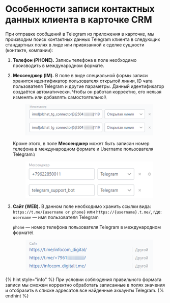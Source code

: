 # Особенности записи контактных данных клиента в карточке CRM

При отправке сообщений в Telegram из приложения в карточке, мы производим поиск контактных данных Telegram клиента в следующих стандартных полях в лиде или привязанной к сделке сущности (контакте, компании):

1. **Телефон (PHONE).** Запись телефона в поле необходимо производить в международном формате.
2.  **Мессенджер (IM).** В поле в виде специальной формы записи хранится идентификатор пользователя открытой линии, ID чата пользователя Telegram и другие параметры. Данный идентификатор создаётся автоматически. Чтобы он работал корректно, его нельзя изменять или добавлять самостоятельно!\


    <figure><img src="../.gitbook/assets/image (34).png" alt=""><figcaption></figcaption></figure>

    Кроме этого, в поле **Мессенджер** может быть записан номер телефона в международном формате и Username пользователя Telegram:\


    <figure><img src="../.gitbook/assets/image (978).png" alt=""><figcaption></figcaption></figure>
3.  **Сайт (WEB).** В данном поле необходимо хранить ссылки вида: `https://t.me/{username or phone}` или `https://{username}.t.me/`, где:\
    `username` — имя пользователя Telegram

    `phone` — номер телефона пользователя Telegram в международном формате\


    <figure><img src="../.gitbook/assets/image (33).png" alt=""><figcaption></figcaption></figure>

{% hint style="info" %}
При условии соблюдения правильного формата записи мы сможем корректно обработать записанные в полях значения и отобразить в списке адресатов все найденные аккаунты Telegram.
{% endhint %}
